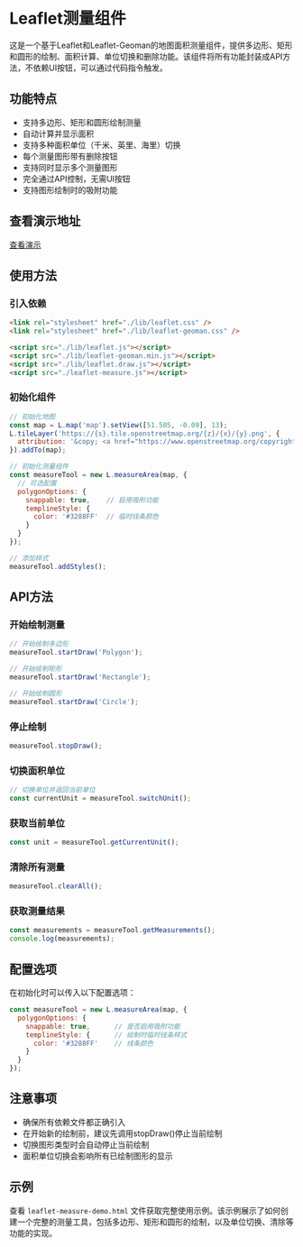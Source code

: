 # Leaflet测量组件

这是一个基于Leaflet和Leaflet-Geoman的地图面积测量组件，提供多边形、矩形和圆形的绘制、面积计算、单位切换和删除功能。该组件将所有功能封装成API方法，不依赖UI按钮，可以通过代码指令触发。

## 功能特点

- 支持多边形、矩形和圆形绘制测量
- 自动计算并显示面积
- 支持多种面积单位（千米、英里、海里）切换
- 每个测量图形带有删除按钮
- 支持同时显示多个测量图形
- 完全通过API控制，无需UI按钮
- 支持图形绘制时的吸附功能

## 查看演示地址
[查看演示](https://lukesupercoder.github.io/leaflet-measure-area/measure-area-demo.html)

## 使用方法

### 引入依赖

```html
<link rel="stylesheet" href="./lib/leaflet.css" />
<link rel="stylesheet" href="./lib/leaflet-geoman.css" />

<script src="./lib/leaflet.js"></script>
<script src="./lib/leaflet-geoman.min.js"></script>
<script src="./lib/leaflet.draw.js"></script>
<script src="./leaflet-measure.js"></script>
```

### 初始化组件

```javascript
// 初始化地图
const map = L.map('map').setView([51.505, -0.09], 13);
L.tileLayer('https://{s}.tile.openstreetmap.org/{z}/{x}/{y}.png', {
  attribution: '&copy; <a href="https://www.openstreetmap.org/copyright">OpenStreetMap</a> contributors',
}).addTo(map);

// 初始化测量组件
const measureTool = new L.measureArea(map, {
  // 可选配置
  polygonOptions: {
    snappable: true,    // 启用吸附功能
    templineStyle: {
      color: '#3288FF'  // 临时线条颜色
    }
  }
});

// 添加样式
measureTool.addStyles();
```

## API方法

### 开始绘制测量

```javascript
// 开始绘制多边形
measureTool.startDraw('Polygon');

// 开始绘制矩形
measureTool.startDraw('Rectangle');

// 开始绘制圆形
measureTool.startDraw('Circle');
```

### 停止绘制

```javascript
measureTool.stopDraw();
```

### 切换面积单位

```javascript
// 切换单位并返回当前单位
const currentUnit = measureTool.switchUnit();
```

### 获取当前单位

```javascript
const unit = measureTool.getCurrentUnit();
```

### 清除所有测量

```javascript
measureTool.clearAll();
```

### 获取测量结果

```javascript
const measurements = measureTool.getMeasurements();
console.log(measurements);
```

## 配置选项

在初始化时可以传入以下配置选项：

```javascript
const measureTool = new L.measureArea(map, {
  polygonOptions: {
    snappable: true,      // 是否启用吸附功能
    templineStyle: {      // 绘制时临时线条样式
      color: '#3288FF'    // 线条颜色
    }
  }
});
```

## 注意事项

- 确保所有依赖文件都正确引入
- 在开始新的绘制前，建议先调用stopDraw()停止当前绘制
- 切换图形类型时会自动停止当前绘制
- 面积单位切换会影响所有已绘制图形的显示

## 示例

查看 `leaflet-measure-demo.html` 文件获取完整使用示例。该示例展示了如何创建一个完整的测量工具，包括多边形、矩形和圆形的绘制，以及单位切换、清除等功能的实现。